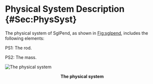 # Physical System Description {#Sec:PhysSyst}

The physical system of SglPend, as shown in [Fig:sglpend](./SecPhysSyst.md#Figure:sglpend), includes the following elements:

PS1: The rod.

PS2: The mass.

<div id="Figure:sglpend"></div>

![The physical system](./assets/sglpend.jpg)

**<p align="center">The physical system</p>**
